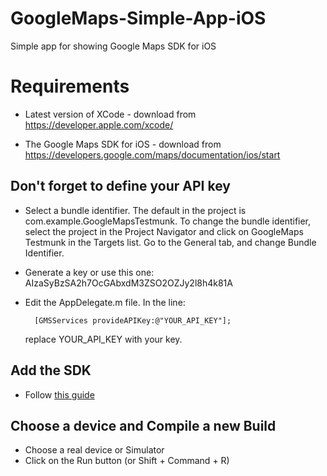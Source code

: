 # GoogleMaps-Simple-App-iOS
Simple app for showing Google Maps SDK for iOS 


# Requirements

* Latest version of XCode - download from https://developer.apple.com/xcode/

* The Google Maps SDK for iOS - download from https://developers.google.com/maps/documentation/ios/start

## Don't forget to define your API key
* Select a bundle identifier. The default in the project is com.example.GoogleMapsTestmunk. To change the bundle identifier, select the project in the Project Navigator and click on GoogleMaps Testmunk in the Targets list. Go to the General tab, and change Bundle Identifier.
* Generate a key or use this one: AIzaSyBzSA2h7OcGAbxdM3ZSO2OZJy2l8h4k81A
* Edit the AppDelegate.m file. In the line:

        [GMSServices provideAPIKey:@"YOUR_API_KEY"];

  replace YOUR\_API\_KEY with your key.

## Add the SDK
* Follow [this guide](https://developers.google.com/maps/documentation/ios/start#adding_the_google_maps_sdk_for_ios_to_your_project.)

## Choose a device and Compile a new Build
* Choose a real device or Simulator
* Click on the Run button (or Shift + Command + R)
